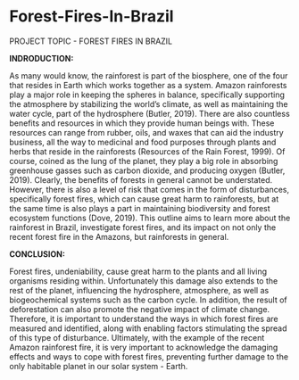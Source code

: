# Forest-Fires-In-Brazil
PROJECT TOPIC - FOREST FIRES IN BRAZIL

**INDRODUCTION:**

As many would know, the rainforest is part of the biosphere, one of the four that resides in Earth which works together as a system. Amazon rainforests play a major role in keeping the spheres in balance, specifically supporting the atmosphere by stabilizing the world’s climate, as well as maintaining the water cycle, part of the hydrosphere (Butler, 2019). There are also countless benefits and resources in which they provide human beings with. These resources can range from rubber, oils, and waxes that can aid the industry business, all the way to medicinal and food purposes through plants and herbs that reside in the rainforests (Resources of the Rain Forest, 1999). Of course, coined as the lung of the planet, they play a big role in absorbing greenhouse gasses such as carbon dioxide, and producing oxygen (Butler, 2019). Clearly, the benefits of forests in general cannot be understated. However, there is also a level of risk that comes in the form of disturbances, specifically forest fires, which can cause great harm to rainforests, but at the same time is also plays a part in maintaining biodiversity and forest ecosystem functions (Dove, 2019). This outline aims to learn more about the rainforest in Brazil, investigate forest fires, and its impact on not only the recent forest fire in the Amazons, but rainforests in general.

**CONCLUSION:**

Forest fires, undeniability, cause great harm to the plants and all living organisms residing within. Unfortunately this damage also extends to the rest of the planet, influencing the hydrosphere, atmosphere, as well as biogeochemical systems such as the carbon cycle. In addition, the result of deforestation can also promote the negative impact of climate change. Therefore, it is important to understand the ways in which forest fires are measured and identified, along with enabling factors stimulating the spread of this type of disturbance. Ultimately, with the example of the recent Amazon rainforest fire, it is very important to acknowledge the damaging effects and ways to cope with forest fires, preventing further damage to the only habitable planet in our solar system - Earth.

